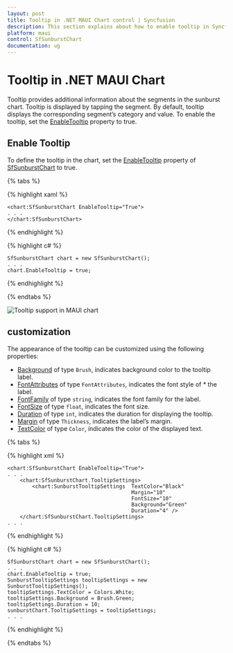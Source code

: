 ```yaml
---
layout: post
title: Tooltip in .NET MAUI Chart control | Syncfusion
description: This section explains about how to enable tooltip in Syncfusion .NET MAUI Chart (SfSunburstChart) control
platform: maui
control: SfSunburstChart
documentation: ug
---
```


# Tooltip in .NET MAUI Chart

Tooltip provides additional information about the segments in the sunburst chart. Tooltip is displayed by tapping the segment. By default, tooltip displays the corresponding segment’s category and value. To enable the tooltip, set the [EnableTooltip]() property to true.

## Enable Tooltip

To define the tooltip in the chart, set the [EnableTooltip]() property of [SfSunburstChart]() to true.

{% tabs %}

{% highlight xaml %}

    <chart:SfSunburstChart EnableTooltip="True">
    . . .
    </chart:SfSunburstChart>


{% endhighlight %}

{% highlight c# %}

    SfSunburstChart chart = new SfSunburstChart();
    . . .      
    chart.EnableTooltip = true;

{% endhighlight %}

{% endtabs %}

![Tooltip support in MAUI chart]()

## customization

The appearance of the tooltip can be customized using the following properties:

* [Background]() of type `Brush`, indicates background color to the tooltip label.
* [FontAttributes]() of type `FontAttributes`, indicates the font style of * the label.
* [FontFamily]() of type `string`, indicates the font family for the label.
* [FontSize]() of type `float`, indicates the font size.
* [Duration]() of type `int`, indicates the duration for displaying the tooltip.
* [Margin]() of type `Thickness`, indicates the label’s margin.
* [TextColor]() of type `Color`, indicates the color of the displayed text.

{% tabs %}

{% highlight xml %}

    <chart:SfSunburstChart EnableTooltip="True">
    . . .
        <chart:SfSunburstChart.TooltipSettings>
            <chart:SunburstTooltipSettings  TextColor="Black" 
                                            Margin="10"
                                            FontSize="10"
                                            Background="Green" 
                                            Duration="4" />
        </chart:SfSunburstChart.TooltipSettings>
    . . .
    
{% endhighlight %}

{% highlight c# %}

    SfSunburstChart chart = new SfSunburstChart();
    . . .
    chart.EnableTooltip = true;
    SunburstTooltipSettings tooltipSettings = new SunburstTooltipSettings();
    tooltipSettings.TextColor = Colors.White;
    tooltipSettings.Background = Brush.Green;          
    tooltipSettings.Duration = 10;
    sunburstChart.TooltipSettings = tooltipSettings;
    . . .

{% endhighlight %}

{% endtabs %}


